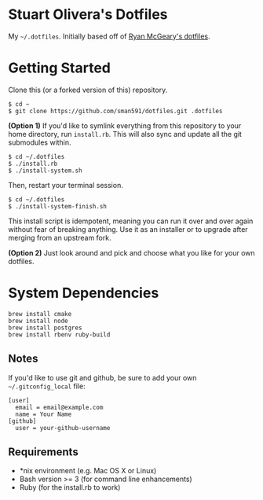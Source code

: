 # Stuart Olivera's Dotfiles

My `~/.dotfiles`. Initially based off of [Ryan McGeary's dotfiles](https://github.com/rmm5t/dotfiles).

# Getting Started

Clone this (or a forked version of this) repository.

    $ cd ~
    $ git clone https://github.com/sman591/dotfiles.git .dotfiles

**(Option 1)** If you'd like to symlink everything from this repository to your
home directory, run `install.rb`. This will also sync and update all the git
submodules within.

    $ cd ~/.dotfiles
    $ ./install.rb
    $ ./install-system.sh

Then, restart your terminal session.

    $ cd ~/.dotfiles
    $ ./install-system-finish.sh


This install script is idempotent, meaning you can run it over and over again
without fear of breaking anything. Use it as an installer or to upgrade after
merging from an upstream fork.

**(Option 2)** Just look around and pick and choose what you like for your own
  dotfiles.

# System Dependencies

```
brew install cmake
brew install node
brew install postgres
brew install rbenv ruby-build
```

## Notes

If you'd like to use git and github, be sure to add your own `~/.gitconfig_local` file:

```
[user]
  email = email@example.com
  name = Your Name
[github]
  user = your-github-username
```

## Requirements

* *nix environment (e.g. Mac OS X or Linux)
* Bash version >= 3 (for command line enhancements)
* Ruby (for the install.rb to work)
